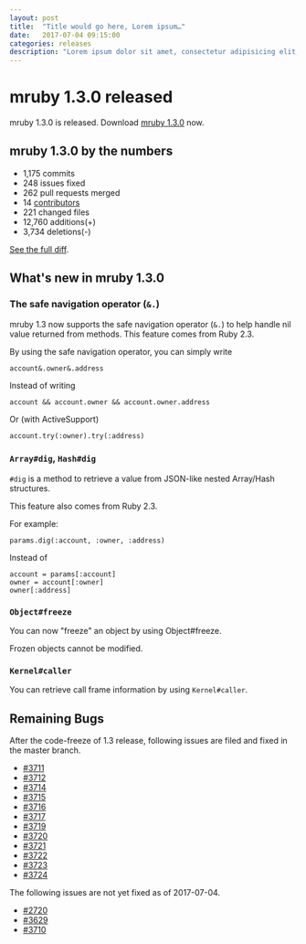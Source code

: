 ```yaml
---
layout: post
title:  "Title would go here, Lorem ipsum…"
date:   2017-07-04 09:15:00
categories: releases
description: "Lorem ipsum dolor sit amet, consectetur adipisicing elit, sed do eiusmod tempor incididunt ut ero labore et dolore magna aliqua. Ut enim ad minim veniam adipisicing elit, sed do eiusmod."
---
```


mruby 1.3.0 released
====================

mruby 1.3.0 is released. Download [mruby 1.3.0][mruby-1.3.0-dl] now.

[mruby-1.3.0-dl]: https://github.com/mruby/mruby/archive/1.3.0.zip

## mruby 1.3.0 by the numbers

* 1,175 commits
* 248 issues fixed
* 262 pull requests merged
* 14 [contributors][contributors]
* 221 changed files
* 12,760 additions(+)
* 3,734 deletions(-)

[See the full diff](https://github.com/mruby/mruby/compare/1.2.0...1.3.0).

[contributors]: https://github.com/mruby/mruby/graphs/contributors

## What's new in mruby 1.3.0

### The safe navigation operator (`&.`)

mruby 1.3 now supports the safe navigation operator (`&.`) to help handle nil
value returned from methods. This feature comes from Ruby 2.3.

By using the safe navigation operator, you can simply write

```
account&.owner&.address
```

Instead of writing

```
account && account.owner && account.owner.address
```

Or (with ActiveSupport)

```
account.try(:owner).try(:address)
```

### `Array#dig`, `Hash#dig`

`#dig` is a method to retrieve a value from JSON-like nested Array/Hash structures.

This feature also comes from Ruby 2.3.

For example:

```
params.dig(:account, :owner, :address)
```

Instead of

```
account = params[:account]
owner = account[:owner]
owner[:address]
```

### `Object#freeze`

You can now "freeze" an object by using Object#freeze.

Frozen objects cannot be modified.

### `Kernel#caller`

You can retrieve call frame information by using `Kernel#caller`.

## Remaining Bugs

After the code-freeze of 1.3 release, following issues are filed and fixed in the master branch.

  * [#3711](https://github.com/mruby/mruby/issues/3711)
  * [#3712](https://github.com/mruby/mruby/issues/3712)
  * [#3714](https://github.com/mruby/mruby/issues/3714)
  * [#3715](https://github.com/mruby/mruby/issues/3715)
  * [#3716](https://github.com/mruby/mruby/issues/3716)
  * [#3717](https://github.com/mruby/mruby/issues/3717)
  * [#3719](https://github.com/mruby/mruby/issues/3719)
  * [#3720](https://github.com/mruby/mruby/issues/3720)
  * [#3721](https://github.com/mruby/mruby/issues/3721)
  * [#3722](https://github.com/mruby/mruby/issues/3722)
  * [#3723](https://github.com/mruby/mruby/issues/3723)
  * [#3724](https://github.com/mruby/mruby/issues/3724)

The following issues are not yet fixed as of 2017-07-04.

  * [#2720](https://github.com/mruby/mruby/issues/2720)
  * [#3629](https://github.com/mruby/mruby/issues/3629)
  * [#3710](https://github.com/mruby/mruby/issues/3710)

